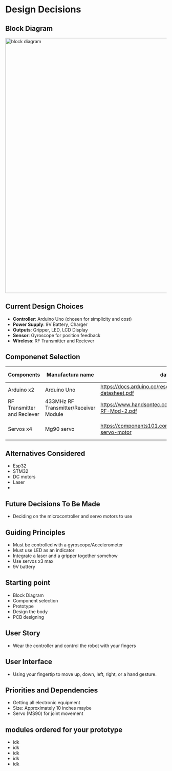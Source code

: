# Design Decisions

## Block Diagram
<img width="835" height="794" alt="block diagram" src="https://github.com/user-attachments/assets/d2a40835-49a0-48e3-a900-833b4614970d" />


## Current Design Choices
- **Controller**: Arduino Uno (chosen for simplicity and cost)
- **Power Supply**: 9V Battery, Charger
- **Outputs**: Gripper, LED, LCD Display
- **Sensor**: Gyroscope for position feedback
- **Wireless**: RF Transmitter and Reciever

## Componenet Selection
| Components | Manufactura name | datasheet | Software Libraries |
|------------|------------------|-----------|--------------------|
| Arduino x2 | Arduino Uno      | https://docs.arduino.cc/resources/datasheets/A000066-datasheet.pdf|
| RF Transmitter and Reciever | 433MHz RF Transmitter/Receiver Module  | https://www.handsontec.com/dataspecs/module/433MHz-RF-Mod-2.pdf  |
|Servos x4   |Mg90 servo      |https://components101.com/motors/mg90s-metal-gear-servo-motor|----------------|

## Alternatives Considered
- Esp32
- STM32
- DC motors
- Laser
- 

## Future Decisions To Be Made
- Deciding on the microcontroller and servo motors to use

## Guiding Principles
- Must be controlled with a gyroscope/Accelerometer
- Must use LED as an indicator
- Integrate a laser and a gripper together somehow
- Use servos x3 max
- 9V battery

## Starting point
- Block Diagram
- Component selection
- Prototype
- Design the body
- PCB designing

## User Story
- Wear the controller and control the robot with your fingers

## User Interface
- Using your fingertip to move up, down, left, right, or a hand gesture.

## Priorities and Dependencies
- Getting all electronic equipment
- Size: Approximately 10 inches maybe
- Servo (MS90) for joint movement

## modules ordered for your prototype
- idk
- idk
- idk
- idk
- idk

## 

